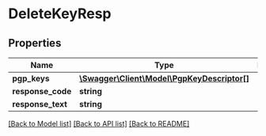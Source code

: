 # DeleteKeyResp

## Properties
Name | Type | Description | Notes
------------ | ------------- | ------------- | -------------
**pgp_keys** | [**\Swagger\Client\Model\PgpKeyDescriptor[]**](PgpKeyDescriptor.md) |  | 
**response_code** | **string** |  | 
**response_text** | **string** |  | 

[[Back to Model list]](../README.md#documentation-for-models) [[Back to API list]](../README.md#documentation-for-api-endpoints) [[Back to README]](../README.md)


